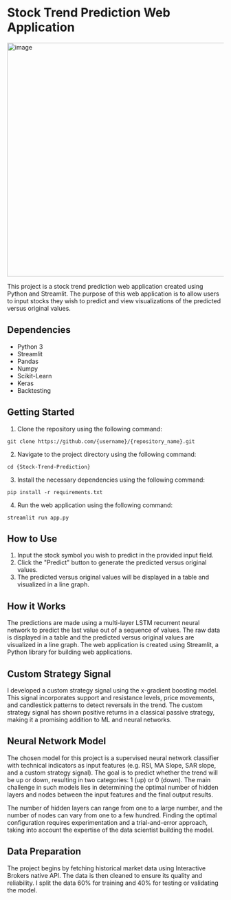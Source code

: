 # Stock Trend Prediction Web Application

<img width="543" alt="image" src="https://user-images.githubusercontent.com/90855844/236690035-9bce1fa9-9b20-47e9-b6cf-660250ba831f.png">

This project is a stock trend prediction web application created using Python and Streamlit. The purpose of this web application is to allow users to input stocks they wish to predict and view visualizations of the predicted versus original values.

## Dependencies
- Python 3
- Streamlit
- Pandas
- Numpy
- Scikit-Learn
- Keras
- Backtesting

## Getting Started

1. Clone the repository using the following command:
```
git clone https://github.com/{username}/{repository_name}.git
```
2. Navigate to the project directory using the following command:
```
cd {Stock-Trend-Prediction}
```
3. Install the necessary dependencies using the following command:
```
pip install -r requirements.txt
```
4. Run the web application using the following command:
```
streamlit run app.py
```

## How to Use

1. Input the stock symbol you wish to predict in the provided input field.
2. Click the "Predict" button to generate the predicted versus original values.
3. The predicted versus original values will be displayed in a table and visualized in a line graph.

## How it Works

The predictions are made using a multi-layer LSTM recurrent neural network to predict the last value out of a sequence of values. The raw data is displayed in a table and the predicted versus original values are visualized in a line graph. The web application is created using Streamlit, a Python library for building web applications. 

## Custom Strategy Signal

I developed a custom strategy signal using the x-gradient boosting model. This signal incorporates support and resistance levels, price movements, and candlestick patterns to detect reversals in the trend. The custom strategy signal has shown positive returns in a classical passive strategy, making it a promising addition to ML and neural networks.

## Neural Network Model

The chosen model for this project is a supervised neural network classifier with technical indicators as input features (e.g. RSI, MA Slope, SAR slope, and a custom strategy signal). The goal is to predict whether the trend will be up or down, resulting in two categories: 1 (up) or 0 (down). The main challenge in such models lies in determining the optimal number of hidden layers and nodes between the input features and the final output results.

The number of hidden layers can range from one to a large number, and the number of nodes can vary from one to a few hundred. Finding the optimal configuration requires experimentation and a trial-and-error approach, taking into account the expertise of the data scientist building the model.

## Data Preparation

The project begins by fetching historical market data using Interactive Brokers native API. The data is then cleaned to ensure its quality and reliability. I split the data 60% for training and 40% for testing or validating the model.

